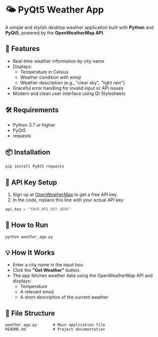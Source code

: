 # 🌤️ PyQt5 Weather App

A simple and stylish desktop weather application built with **Python** and **PyQt5**, powered by the **OpenWeatherMap API**.

## 🚀 Features

- Real-time weather information by city name
- Displays:
  - Temperature in Celsius
  - Weather condition with emoji
  - Weather description (e.g., "clear sky", "light rain")
- Graceful error handling for invalid input or API issues
- Modern and clean user interface using Qt Stylesheets

## 🛠️ Requirements

- Python 3.7 or higher
- PyQt5
- requests

## 📦 Installation

```bash
pip install PyQt5 requests
```

## 🔑 API Key Setup

1. Sign up at [OpenWeatherMap](https://openweathermap.org/api) to get a free API key.
2. In the code, replace this line with your actual API key:

```python
api_key = "YOUR_API_KEY_HERE"
```

## 🧪 How to Run

```bash
python weather_app.py
```

## 💡 How It Works

- Enter a city name in the input box.
- Click the **"Get Weather"** button.
- The app fetches weather data using the OpenWeatherMap API and displays:
  - Temperature
  - A relevant emoji
  - A short description of the current weather

## 📂 File Structure

```
weather_app.py       # Main application file
README.md            # Project documentation
```


